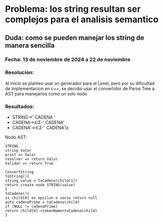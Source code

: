# Problema: los string resultan ser complejos para el analisis semantico
## Duda: como se pueden manejar los string de manera sencilla 
### Fecha: 13 de noviembre de 2024 a 22 de noviembre
### Resolucion:
Al inicio se planteo usar un generador para el Lexer, pero por su dificultad de implementacion en c++, se decidio usar el convertidor de Parse Tree a AST para manejarlos como un solo nodo
### Resultados:
- STRING->' CADENA '
- CADENA->∈Σ-' CADENA'
- CADENA'->∈Σ-' CADENA'|ε

Nodo AST:
````
STRING
string Valor
print => Valor
resolver => return Valor
Validar => return True

ConvertString
toString(){
string value = toCadena(child[1])
return create node STRING(value)
}
toCadena(){
si child[0] es epsilon o vacio return null
auto cadenaPrime = toCadena(child)
if (NULL != cadenaPrime)
return child[0]->tokenName+toCadena(child)
}
````